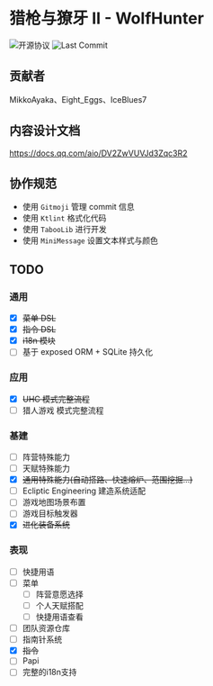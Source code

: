 # 猎枪与獠牙 II - WolfHunter

![开源协议](https://img.shields.io/github/license/MikkoAyaka/WolfHunter?style=for-the-badge)
![Last Commit](https://img.shields.io/github/last-commit/MikkoAyaka/WolfHunter?style=for-the-badge)

## 贡献者
MikkoAyaka、Eight_Eggs、IceBlues7

## 内容设计文档

https://docs.qq.com/aio/DV2ZwVUVJd3Zqc3R2

## 协作规范

- 使用 `Gitmoji` 管理 commit 信息  
- 使用 `Ktlint` 格式化代码  
- 使用 `TabooLib` 进行开发  
- 使用 `MiniMessage` 设置文本样式与颜色

## TODO

### 通用

- [x] ~~菜单 DSL~~
- [x] ~~指令 DSL~~
- [x] ~~i18n 模块~~
- [ ] 基于 exposed ORM + SQLite 持久化

### 应用

- [x] ~~UHC 模式完整流程~~
- [ ] 猎人游戏 模式完整流程

### 基建

- [ ] 阵营特殊能力
- [ ] 天赋特殊能力
- [x] ~~通用特殊能力(自动搭路、快速熔炉、范围挖掘...)~~
- [ ] Ecliptic Engineering 建造系统适配
- [ ] 游戏地图场景布置
- [ ] 游戏目标触发器
- [x] ~~进化装备系统~~

### 表现

- [ ] 快捷用语
- [ ] 菜单
    - [ ] 阵营意愿选择
    - [ ] 个人天赋搭配
    - [ ] 快捷用语查看
- [ ] 团队资源仓库
- [ ] 指南针系统
- [x] ~~指令~~
- [ ] Papi
- [ ] 完整的i18n支持